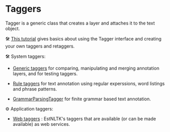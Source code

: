 Taggers
=======

Tagger is a generic class that creates a layer and attaches it to the text object.

🛠️ [This tutorial](base_tagger.ipynb) gives basics about using the Tagger interface and creating your own taggers and retaggers.

🛠️ System taggers:

* [Generic taggers](system/) for comparing, manipulating and merging annotation layers, and for testing taggers.

* [Rule taggers](rule_taggers/) for text annotation using regular experssions, word listings and phrase patterns.

* [GrammarParsingTagger](finite_grammar/) for finite grammar based text annotation.

⚙️ Application taggers:

* [Web taggers](web_taggers/) : EstNLTK's taggers that are available (or can be made available) as web services.

